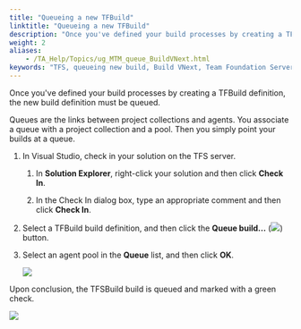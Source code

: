 ```yaml
--- 
title: "Queueing a new TFBuild"
linktitle: "Queueing a new TFBuild"
description: "Once you've defined your build processes by creating a TFBuild definition, the new build definition must be queued."
weight: 2
aliases: 
    - /TA_Help/Topics/ug_MTM_queue_BuildVNext.html
keywords: "TFS, queueing new build, Build VNext, Team Foundation Server, queueing new build, Build VNext, integration, Microsoft Test Manager, queueing new build, Build VNext"
---
```


Once you've defined your build processes by creating a TFBuild definition, the new build definition must be queued.

Queues are the links between project collections and agents. You associate a queue with a project collection and a pool. Then you simply point your builds at a queue.

1.  In Visual Studio, check in your solution on the TFS server.

    1.  In **Solution Explorer**, right-click your solution and then click **Check In**.

    2.  In the Check In dialog box, type an appropriate comment and then click **Check In**.

2.  Select a TFBuild build definition, and then click the **Queue build...** \(![](/images/TA_Help/Images/Queue_build_ntb.png)\) button.

3.  Select an agent pool in the **Queue** list, and then click **OK**.

    ![](/images/TA_Help/Images/Queue_build_BuildVNext.png)


Upon conclusion, the TFSBuild build is queued and marked with a green check.

![](/images/TA_Help/Images/Queue_build_BuildVNext_success.png)



